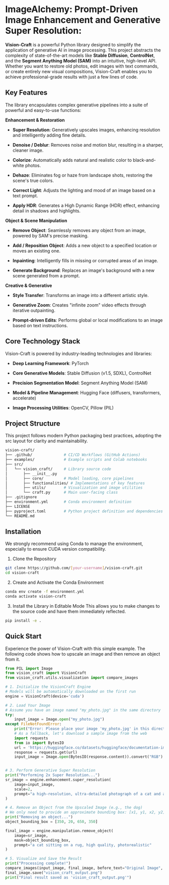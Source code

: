 # ImageAlchemy: Prompt-Driven Image Enhancement and Generative Super Resolution:

**Vision-Craft** is a powerful Python library designed to simplify the application of generative AI in image processing. This project abstracts the complexity of state-of-the-art models like **Stable Diffusion**, **ControlNet**, and the **Segment Anything Model (SAM)** into an intuitive, high-level API. Whether you want to restore old photos, edit images with text commands, or create entirely new visual compositions, Vision-Craft enables you to achieve professional-grade results with just a few lines of code.

## Key Features

The library encapsulates complex generative pipelines into a suite of powerful and easy-to-use functions:

**Enhancement & Restoration**
-   **Super Resolution**: Generatively upscales images, enhancing resolution and intelligently adding fine details.

-   **Denoise / Deblur**: Removes noise and motion blur, resulting in a sharper, cleaner image.

-   **Colorize**: Automatically adds natural and realistic color to black-and-white photos.

-   **Dehaze**: Eliminates fog or haze from landscape shots, restoring the scene's true colors.

-   **Correct Light**: Adjusts the lighting and mood of an image based on a text prompt.

-   **Apply HDR**: Generates a High Dynamic Range (HDR) effect, enhancing detail in shadows and highlights.

**Object & Scene Manipulation**
-   **Remove Object**: Seamlessly removes any object from an image, powered by SAM's precise masking.

-   **Add / Reposition Object**: Adds a new object to a specified location or moves an existing one.

-   **Inpainting**: Intelligently fills in missing or corrupted areas of an image.

-   **Generate Background**: Replaces an image's background with a new scene generated from a prompt.

**Creative & Generative**
-   **Style Transfer**: Transforms an image into a different artistic style.

-   **Generative Zoom**: Creates "infinite zoom" video effects through iterative outpainting.

-   **Prompt-driven Edits**: Performs global or local modifications to an image based on text instructions.


## Core Technology Stack
Vision-Craft is powered by industry-leading technologies and libraries:

-   **Deep Learning Framework**: PyTorch

-   **Core Generative Models**: Stable Diffusion (v1.5, SDXL), ControlNet

-   **Precision Segmentation Model**: Segment Anything Model (SAM)

-   **Model & Pipeline Management**: Hugging Face (diffusers, transformers, accelerate)

-   **Image Processing Utilities**: OpenCV, Pillow (PIL)



## Project Structure
This project follows modern Python packaging best practices, adopting the src layout for clarity and maintainability.

```bash
vision-craft/
├── .github/              # CI/CD Workflows (GitHub Actions)
├── examples/             # Example scripts and Colab notebooks
├── src/
│   └── vision_craft/     # Library source code
│       ├── __init__.py
│       ├── core/         # Model loading, core pipelines
│       ├── functionalities/ # Implementations of key features
│       ├── utils/        # Visualization and image utilities
│       └── craft.py      # Main user-facing class
├── .gitignore
├── environment.yml       # Conda environment definition
├── LICENSE
├── pyproject.toml        # Python project definition and dependencies
└── README.md
```

## Installation

We strongly recommend using Conda to manage the environment, especially to ensure CUDA version compatibility.

1. Clone the Repository
```bash
git clone https://github.com/[your-username]/vision-craft.git
cd vision-craft
```

2. Create and Activate the Conda Environment
```bash
conda env create -f environment.yml
conda activate vision-craft
```

3. Install the Library in Editable Mode
This allows you to make changes to the source code and have them immediately reflected.

```bash
pip install -e .
```

## Quick Start

Experience the power of Vision-Craft with this simple example. The following code shows how to upscale an image and then remove an object from it.

```python
from PIL import Image
from vision_craft import VisionCraft
from vision_craft.utils.visualization import compare_images

# 1. Initialize the VisionCraft Engine
# Models will be automatically downloaded on the first run
engine = VisionCraft(device='cuda')

# 2. Load Your Image
# Assume you have an image named "my_photo.jpg" in the same directory
try:
    input_image = Image.open("my_photo.jpg")
except FileNotFoundError:
    print("Error: Please place your image 'my_photo.jpg' in this directory.")
    # As a fallback, let's download a sample image from the web
    import requests
    from io import BytesIO
    url = 'https://huggingface.co/datasets/huggingface/documentation-images/resolve/main/diffusers/cat-dog.png'
    response = requests.get(url)
    input_image = Image.open(BytesIO(response.content)).convert("RGB")


# 3. Perform Generative Super Resolution
print("Performing 2x Super Resolution...")
sr_image = engine.enhancement.super_resolution(
    image=input_image,
    scale=2,
    prompt="a high-resolution, ultra-detailed photograph of a cat and a dog"
)

# 4. Remove an Object from the Upscaled Image (e.g., the dog)
# We only need to provide an approximate bounding box: [x1, y1, x2, y2]
print("Removing an object...")
object_bounding_box = [350, 20, 650, 350]

final_image = engine.manipulation.remove_object(
    image=sr_image,
    mask=object_bounding_box,
    prompt="a cat sitting on a rug, high quality, photorealistic"
)

# 5. Visualize and Save the Result
print("Processing complete!")
compare_images(input_image, final_image, before_text="Original Image", after_text="Final Result")
final_image.save("vision_craft_output.png")
print("Final result saved as 'vision_craft_output.png'")
```